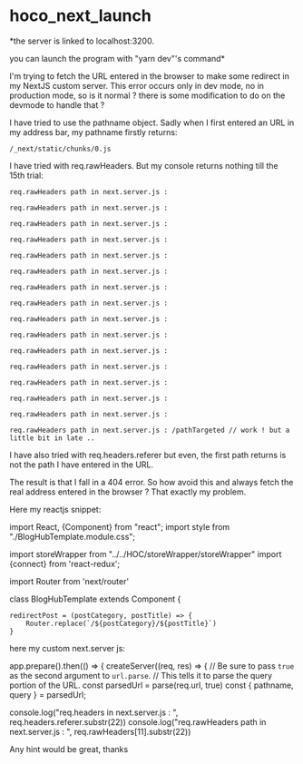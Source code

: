 # hoco_next_launch

 *the server is linked to localhost:3200.
 
 
 you can launch the program with "yarn dev"'s command*
 
 

I'm trying to fetch the URL entered in the browser to make some redirect in my NextJS custom server. This error occurs only in dev mode, no in production mode, so is it normal ? there is some modification to do on the devmode to handle that ?

I have tried to use the pathname object. Sadly when I first entered an URL in my address bar, my pathname firstly returns:

    /_next/static/chunks/0.js

I have tried with req.rawHeaders. But my console returns nothing till the 15th trial:

    req.rawHeaders path in next.server.js :

    req.rawHeaders path in next.server.js :

    req.rawHeaders path in next.server.js :

    req.rawHeaders path in next.server.js :

    req.rawHeaders path in next.server.js :

    req.rawHeaders path in next.server.js :

    req.rawHeaders path in next.server.js :

    req.rawHeaders path in next.server.js :

    req.rawHeaders path in next.server.js :

    req.rawHeaders path in next.server.js :

    req.rawHeaders path in next.server.js :

    req.rawHeaders path in next.server.js :

    req.rawHeaders path in next.server.js :

    req.rawHeaders path in next.server.js :

    req.rawHeaders path in next.server.js :

    req.rawHeaders path in next.server.js : /pathTargeted // work ! but a little bit in late ..

I have also tried with req.headers.referer but even, the first path returns is not the path I have entered in the URL.

The result is that I fall in a 404 error. So how avoid this and always fetch the real address entered in the browser ? That exactly my problem.

Here my reactjs snippet:

import React, {Component} from "react"; 
import style from "./BlogHubTemplate.module.css";

import storeWrapper from "../../HOC/storeWrapper/storeWrapper"
import {connect} from 'react-redux';

import Router from 'next/router'


class BlogHubTemplate extends Component { 

    redirectPost = (postCategory, postTitle) => { 
        Router.replace(`/${postCategory}/${postTitle}`) 
    }

here my custom next.server js:

app.prepare().then(() => {
 createServer((req, res) => {
 // Be sure to pass `true` as the second argument to `url.parse`.
 // This tells it to parse the query portion of the URL.
 const parsedUrl = parse(req.url, true)
 const { pathname, query } = parsedUrl; 

 console.log("req.headers in next.server.js : ", req.headers.referer.substr(22))
 console.log("req.rawHeaders path in next.server.js : ", req.rawHeaders[11].substr(22))

Any hint would be great, thanks
